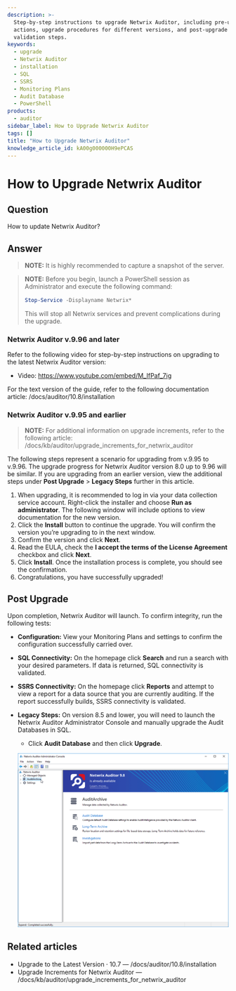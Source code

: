 ```yaml
---
description: >-
  Step-by-step instructions to upgrade Netwrix Auditor, including pre-upgrade
  actions, upgrade procedures for different versions, and post-upgrade
  validation steps.
keywords:
  - upgrade
  - Netwrix Auditor
  - installation
  - SQL
  - SSRS
  - Monitoring Plans
  - Audit Database
  - PowerShell
products:
  - auditor
sidebar_label: How to Upgrade Netwrix Auditor
tags: []
title: "How to Upgrade Netwrix Auditor"
knowledge_article_id: kA00g000000H9ePCAS
---
```


# How to Upgrade Netwrix Auditor

## Question

How to update Netwrix Auditor?

## Answer

> **NOTE:** It is highly recommended to capture a snapshot of the server.

> **NOTE:** Before you begin, launch a PowerShell session as Administrator and execute the following command:
>
> ```powershell
> Stop-Service -Displayname Netwrix*
> ```
>
> This will stop all Netwrix services and prevent complications during the upgrade.

### Netwrix Auditor v.9.96 and later

Refer to the following video for step-by-step instructions on upgrading to the latest Netwrix Auditor version:

- Video: https://www.youtube.com/embed/M_IfPaf_7ig

For the text version of the guide, refer to the following documentation article: /docs/auditor/10.8/installation

### Netwrix Auditor v.9.95 and earlier

> **NOTE:** For additional information on upgrade increments, refer to the following article: /docs/kb/auditor/upgrade_increments_for_netwrix_auditor

The following steps represent a scenario for upgrading from v.9.95 to v.9.96. The upgrade progress for Netwrix Auditor version 8.0 up to 9.96 will be similar. If you are upgrading from an earlier version, view the additional steps under **Post Upgrade** > **Legacy Steps** further in this article.

1. When upgrading, it is recommended to log in via your data collection service account. Right-click the installer and choose **Run as administrator**. The following window will include options to view documentation for the new version.
2. Click the **Install** button to continue the upgrade. You will confirm the version you’re upgrading to in the next window.
3. Confirm the version and click **Next**.
4. Read the EULA, check the **I accept the terms of the License Agreement** checkbox and click **Next**.
5. Click **Install**. Once the installation process is complete, you should see the confirmation.
6. Congratulations, you have successfully upgraded!

## Post Upgrade

Upon completion, Netwrix Auditor will launch. To confirm integrity, run the following tests:

- **Configuration:** View your Monitoring Plans and settings to confirm the configuration successfully carried over.
- **SQL Connectivity:** On the homepage click **Search** and run a search with your desired parameters. If data is returned, SQL connectivity is validated.
- **SSRS Connectivity:** On the homepage click **Reports** and attempt to view a report for a data source that you are currently auditing. If the report successfully builds, SSRS connectivity is validated.
- **Legacy Steps:** On version 8.5 and lower, you will need to launch the Netwrix Auditor Administrator Console and manually upgrade the Audit Databases in SQL.
  - Click **Audit Database** and then click **Upgrade**.

  ![8.0-Upgrade-6-1.png](images/ka0Qk000000Csfl_0EM4u0000084TwA.png)

## Related articles

- Upgrade to the Latest Version ⸱ 10.7 — /docs/auditor/10.8/installation
- Upgrade Increments for Netwrix Auditor — /docs/kb/auditor/upgrade_increments_for_netwrix_auditor
